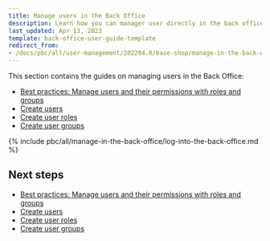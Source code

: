 ```yaml
---
title: Manage users in the Back Office
description: Learn how you can manager user directly in the back office of Spryker Cloud Commerce OS projects.
last_updated: Apr 13, 2023
template: back-office-user-guide-template
redirect_from:
- /docs/pbc/all/user-management/202204.0/base-shop/manage-in-the-back-office/log-into-the-back-office.html
---
```


This section contains the guides on managing users in the Back Office:

- [Best practices: Manage users and their permissions with roles and groups](/docs/pbc/all/user-management/{{page.version}}/base-shop/manage-in-the-back-office/best-practices-manage-users-and-their-permissions-with-roles-and-groups.html)
- [Create users](/docs/pbc/all/user-management/{{page.version}}/base-shop/manage-in-the-back-office/manage-users/create-users.html)
- [Create user roles](/docs/pbc/all/user-management/{{page.version}}/base-shop/manage-in-the-back-office/manage-user-roles/create-user-roles.html)
- [Create user groups](/docs/pbc/all/user-management/{{page.version}}/base-shop/manage-in-the-back-office/manage-user-groups/create-user-groups.html)


{% include pbc/all/manage-in-the-back-office/log-into-the-back-office.md %} <!-- To edit, see /_includes/pbc/all/manage-in-the-back-office/log-into-the-back-office.md -->

## Next steps

- [Best practices: Manage users and their permissions with roles and groups](/docs/pbc/all/user-management/{{page.version}}/base-shop/manage-in-the-back-office/best-practices-manage-users-and-their-permissions-with-roles-and-groups.html)
- [Create users](/docs/pbc/all/user-management/{{page.version}}/base-shop/manage-in-the-back-office/manage-users/create-users.html)
- [Create user roles](/docs/pbc/all/user-management/{{page.version}}/base-shop/manage-in-the-back-office/manage-user-roles/create-user-roles.html)
- [Create user groups](/docs/pbc/all/user-management/{{page.version}}/base-shop/manage-in-the-back-office/manage-user-groups/create-user-groups.html)
